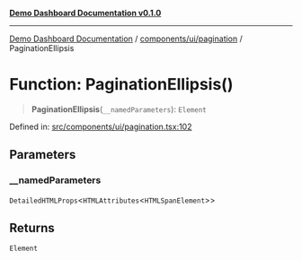 [**Demo Dashboard Documentation v0.1.0**](../../../../README.md)

***

[Demo Dashboard Documentation](../../../../modules.md) / [components/ui/pagination](../README.md) / PaginationEllipsis

# Function: PaginationEllipsis()

> **PaginationEllipsis**(`__namedParameters`): `Element`

Defined in: [src/components/ui/pagination.tsx:102](https://github.com/quanggdungg0609/demo-dashboard/blob/b55cc6ef037a292ef4b8bf41b596e28cace15611/src/components/ui/pagination.tsx#L102)

## Parameters

### \_\_namedParameters

`DetailedHTMLProps`\<`HTMLAttributes`\<`HTMLSpanElement`\>\>

## Returns

`Element`

